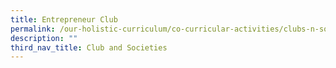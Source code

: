 ```yaml
---
title: Entrepreneur Club
permalink: /our-holistic-curriculum/co-curricular-activities/clubs-n-societies/entrepreneur-club
description: ""
third_nav_title: Club and Societies
---
```

